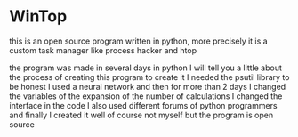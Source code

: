 # WinTop
this is an open source program written in python, more precisely it is a custom task manager like process hacker and htop

the program was made in several days in python I will tell you a little about the process of creating this program to create it I needed the psutil library to be honest I used a neural network and then for more than 2 days I changed the variables of the expansion of the number of calculations I changed the interface in the code I also used different forums of python programmers and finally I created it well of course not myself but the program is open source
